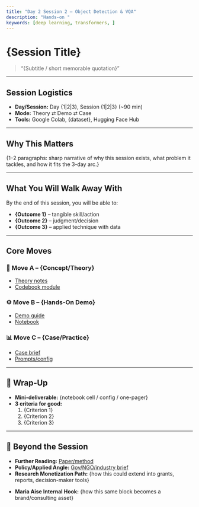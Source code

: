 ```yaml
---
title: "Day 2 Session 2 — Object Detection & VQA"
description: "Hands-on "
keywords: [deep learning, transformers, ]
---
```


# {Session Title}

> “{Subtitle / short memorable quotation}”

---

## Session Logistics
- **Day/Session:** Day {1|2|3}, Session {1|2|3} (~90 min)  
- **Mode:** Theory ⇄ Demo ⇄ Case  
- **Tools:** Google Colab, {dataset}, Hugging Face Hub  

---

## Why This Matters
{1–2 paragraphs: sharp narrative of why this session exists, what problem it tackles, and how it fits the 3-day arc.}

---

## What You Will Walk Away With
By the end of this session, you will be able to:
- **{Outcome 1}** – tangible skill/action  
- **{Outcome 2}** – judgment/decision  
- **{Outcome 3}** – applied technique with data  

---

## Core Moves
### 📘 Move A – {Concept/Theory} 
- [Theory notes](./docs/theory-notes.md)  
- [Codebook module](../../codebook/{module}/README.md)

### ⚙️ Move B – {Hands-On Demo}
- [Demo guide](./docs/demo-guide.md)  
- [Notebook](../../codebook/{module}/notebook.ipynb)

### 📊 Move C – {Case/Practice}
- [Case brief](./docs/case-brief.md)  
- [Prompts/config](../../codebook/{module}/prompts.md)

---

## 🔑 Wrap-Up
- **Mini-deliverable:** {notebook cell / config / one-pager}  
- **3 criteria for good:**  
  1. {Criterion 1}  
  2. {Criterion 2}  
  3. {Criterion 3}  

---

## 🔗 Beyond the Session
- **Further Reading:** [Paper/method](../reading/{paper}.pdf)  
- **Policy/Applied Angle:** [Gov/NGO/industry brief](../industry/{brief}.md)  
- **Research Monetization Path:** {how this could extend into grants, reports, decision-maker tools}  

<!-- Instructor-only -->
- **Maria Aise Internal Hook:** {how this same block becomes a brand/consulting asset}  
